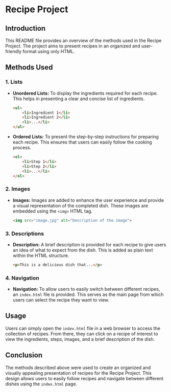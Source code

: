 # Recipe Project

## Introduction

This README file provides an overview of the methods used in the Recipe Project. The project aims to present recipes in an organized and user-friendly format using only HTML.

## Methods Used

### 1. Lists

- **Unordered Lists:** To display the ingredients required for each recipe. This helps in presenting a clear and concise list of ingredients.

    ```html
    <ul>
        <li>Ingredient 1</li>
        <li>Ingredient 2</li>
        <li>...</li>
    </ul>
    ```

- **Ordered Lists:** To present the step-by-step instructions for preparing each recipe. This ensures that users can easily follow the cooking process.

    ```html
    <ol>
        <li>Step 1</li>
        <li>Step 2</li>
        <li>...</li>
    </ol>
    ```

### 2. Images

- **Images:** Images are added to enhance the user experience and provide a visual representation of the completed dish. These images are embedded using the `<img>` HTML tag.

    ```html
    <img src="image.jpg" alt="Description of the image">
    ```

### 3. Descriptions

- **Description:** A brief description is provided for each recipe to give users an idea of what to expect from the dish. This is added as plain text within the HTML structure.

    ```html
    <p>This is a delicious dish that...</p>
    ```

### 4. Navigation

- **Navigation:** To allow users to easily switch between different recipes, an `index.html` file is provided. This serves as the main page from which users can select the recipe they want to view.

## Usage

Users can simply open the `index.html` file in a web browser to access the collection of recipes. From there, they can click on a recipe of interest to view the ingredients, steps, images, and a brief description of the dish.

## Conclusion

The methods described above were used to create an organized and visually appealing presentation of recipes for the Recipe Project. This design allows users to easily follow recipes and navigate between different dishes using the `index.html` page.
